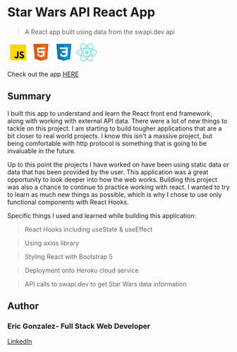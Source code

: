 # Star Wars API React App

> A React app built using data from the swapi.dev api

![js](src/Images/javascript.png) ![html](src/Images/html.png) ![css](src/Images/css.png) ![react](src/Images/react.png)

Check out the app [HERE](https://honshu-star-wars-app.herokuapp.com/!)



## Summary

I built this app to understand and learn the React front end framework, along with working with external API data. There were a lot of new things to tackle on this project. I am starting to build tougher applications that are a bit closer to real world projects. I know this isn't a massive project, but being comfortable with http protocol is something that is going to be invaluable in the future.

Up to this point the projects I have worked on have been using static data or data that has been provided by the user. This application was a great opportunity to look deeper into how the web works. Building this project was also a chance to continue to practice working with react. I wanted to try to learn as much new things as possible, which is why I chose to use only functional components with React Hooks.

Specific things I used and learned while building this application:

> React Hooks including useState & useEffect

> Using axios library

> Styling React with Bootstrap 5

> Deployment onto Heroku cloud service

> API calls to swapi.dev to get Star Wars data information


## Author

### Eric Gonzalez- Full Stack Web Developer

[LinkedIn](https://www.linkedin.com/in/e-gonzalez11-/)

